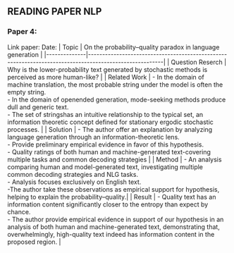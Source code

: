 ## READING PAPER NLP
### Paper 4:
Link paper: 
Date: 
| Topic        |                 On the probability–quality paradox in language generation                                            |
|--------------|--------------------------------------------------------------------------------------------------------|
| Question Reserch    | Why is the lower-probability text generated by stochastic methods is perceived as more human-like? |
| Related Work |  - In the domain of machine translation, the most probable string under the model is often the empty string. <br /> - In the domain of openended generation, mode-seeking methods produce dull and generic text. <br /> - The set of stringshas an intuitive relationship to the typical set, an information theoretic concept defined for stationary ergodic stochastic processes. |
| Solution     | - The author offer an explanation by analyzing language generation through an information-theoretic lens. <br /> - Provide preliminary empirical evidence in favor of this hypothesis. <br /> - Quality ratings of both human and machine-generated text-covering multiple tasks and common decoding strategies  |
| Method       | - An analysis comparing human and model-generated text, investigating multiple common decoding strategies and NLG tasks.<br /> - Analysis focuses exclusively on English text. <br /> -The author take these observations as empirical support for hypothesis, helping to explain the probability–quality.|
| Result       | - Quality text has an information content significantly closer to the entropy than expect by chance. <br /> - The author provide empirical evidence in support of our hypothesis in an analysis of both human and machine-generated text, demonstrating that, overwhelmingly, high-quality text indeed has information content in the proposed region. |

